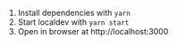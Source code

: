 1. Install dependencies with `yarn`
2. Start localdev with `yarn start`
3. Open in browser at http://localhost:3000